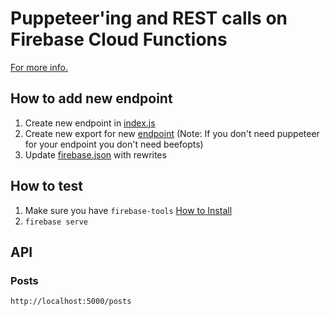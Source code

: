 # Puppeteer'ing and REST calls on Firebase Cloud Functions
[For more info.](https://medium.com/@ebidel/puppeteering-in-firebase-google-cloud-functions-76145c7662bd)

## How to add new endpoint
1. Create new endpoint in [index.js](index.js)
1. Create new export for new [endpoint](index.js#L153) (Note: If you don't need puppeteer for your endpoint you don't need beefopts)
1. Update [firebase.json](../firebase.json#L16) with rewrites

## How to test
1. Make sure you have `firebase-tools` [How to Install](https://firebase.google.com/docs/cli/)
1. `firebase serve`

## API
### Posts
`http://localhost:5000/posts`
